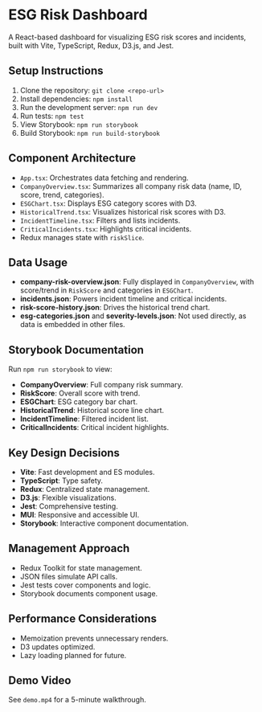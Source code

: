 # ESG Risk Dashboard

A React-based dashboard for visualizing ESG risk scores and incidents, built with Vite, TypeScript, Redux, D3.js, and Jest.

## Setup Instructions
1. Clone the repository: `git clone <repo-url>`
2. Install dependencies: `npm install`
3. Run the development server: `npm run dev`
4. Run tests: `npm test`
5. View Storybook: `npm run storybook`
6. Build Storybook: `npm run build-storybook`

## Component Architecture
- `App.tsx`: Orchestrates data fetching and rendering.
- `CompanyOverview.tsx`: Summarizes all company risk data (name, ID, score, trend, categories).
- `ESGChart.tsx`: Displays ESG category scores with D3.
- `HistoricalTrend.tsx`: Visualizes historical risk scores with D3.
- `IncidentTimeline.tsx`: Filters and lists incidents.
- `CriticalIncidents.tsx`: Highlights critical incidents.
- Redux manages state with `riskSlice`.

## Data Usage
- **company-risk-overview.json**: Fully displayed in `CompanyOverview`, with score/trend in `RiskScore` and categories in `ESGChart`.
- **incidents.json**: Powers incident timeline and critical incidents.
- **risk-score-history.json**: Drives the historical trend chart.
- **esg-categories.json** and **severity-levels.json**: Not used directly, as data is embedded in other files.

## Storybook Documentation
Run `npm run storybook` to view:
- **CompanyOverview**: Full company risk summary.
- **RiskScore**: Overall score with trend.
- **ESGChart**: ESG category bar chart.
- **HistoricalTrend**: Historical score line chart.
- **IncidentTimeline**: Filtered incident list.
- **CriticalIncidents**: Critical incident highlights.

## Key Design Decisions
- **Vite**: Fast development and ES modules.
- **TypeScript**: Type safety.
- **Redux**: Centralized state management.
- **D3.js**: Flexible visualizations.
- **Jest**: Comprehensive testing.
- **MUI**: Responsive and accessible UI.
- **Storybook**: Interactive component documentation.

## Management Approach
- Redux Toolkit for state management.
- JSON files simulate API calls.
- Jest tests cover components and logic.
- Storybook documents component usage.

## Performance Considerations
- Memoization prevents unnecessary renders.
- D3 updates optimized.
- Lazy loading planned for future.

## Demo Video
See `demo.mp4` for a 5-minute walkthrough.